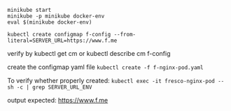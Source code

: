 ```
minikube start
minikube -p minikube docker-env
eval $(minikube docker-env)

kubectl create configmap f-config --from-literal=SERVER_URL=https://www.f.me
```
verify by kubectl get cm or kubectl describe cm f-config

create the configmap yaml file
`kubectl create -f f-nginx-pod.yaml`

To verify whether properly created:
`kubectl exec -it fresco-nginx-pod -- sh -c | grep SERVER_URL_ENV`

output expected: https://www.f.me






 
